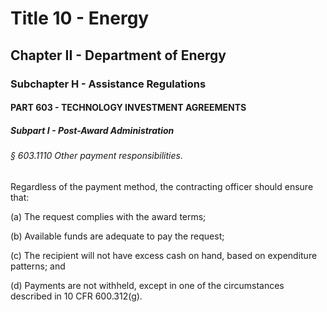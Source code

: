 
# Title 10 - Energy
## Chapter II - Department of Energy
### Subchapter H - Assistance Regulations
#### PART 603 - TECHNOLOGY INVESTMENT AGREEMENTS
##### Subpart I - Post-Award Administration
###### § 603.1110 Other payment responsibilities.

Regardless of the payment method, the contracting officer should ensure that:

(a) The request complies with the award terms;

(b) Available funds are adequate to pay the request;

(c) The recipient will not have excess cash on hand, based on expenditure patterns; and

(d) Payments are not withheld, except in one of the circumstances described in 10 CFR 600.312(g).
